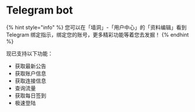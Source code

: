# Telegram bot

{% hint style="info" %}
您可以在「墙洞」-「用户中心」的「资料编辑」看到 Telegram 绑定指示，绑定您的账号，更多精彩功能等着您去发掘！
{% endhint %}



现已支持以下功能：

* 获取最新公告
* 获取账户信息
* 获取连接信息
* 查询流量
* 获取每日签到
* 极速登陆



